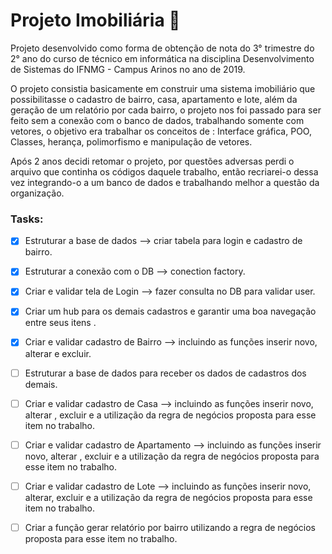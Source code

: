 # Projeto Imobiliária :office:

Projeto desenvolvido como forma de obtenção de nota do 3° trimestre do 2° ano do curso de técnico em informática na disciplina Desenvolvimento de Sistemas do IFNMG - Campus Arinos no ano de 2019.

O projeto consistia basicamente em construir uma sistema imobiliário que possibilitasse o cadastro de bairro, casa, apartamento e lote, além da geração de um relatório por cada bairro, o projeto nos foi passado para ser feito sem a conexão com o banco de dados, trabalhando somente com vetores, o objetivo era trabalhar os conceitos de : Interface gráfica, POO, Classes, herança, polimorfismo e manipulação de vetores.

Após 2 anos decidi retomar o projeto, por questões adversas perdi o arquivo que continha os códigos daquele trabalho, então recriarei-o dessa vez integrando-o a um banco de dados e trabalhando melhor a questão da organização.

### Tasks:

- [x] Estruturar a base de dados --> criar tabela para login e  cadastro de bairro.

- [x] Estruturar a conexão com o DB --> conection factory.

- [x] Criar e validar tela de Login --> fazer consulta no DB para validar user.

- [x] Criar um hub para os demais cadastros e garantir uma boa navegação entre seus itens .

- [x] Criar e validar cadastro de Bairro --> incluindo as funções inserir novo, alterar e excluir.
- [ ] Estruturar a base de dados para receber os dados de cadastros dos demais.

- [ ] Criar e validar cadastro de Casa --> incluindo as funções inserir novo, alterar , excluir e a utilização da regra de negócios proposta para esse item no trabalho.

- [ ] Criar e validar cadastro de Apartamento --> incluindo as funções inserir novo, alterar , excluir e a utilização da  regra de negócios proposta para esse item no trabalho.

- [ ] Criar e validar cadastro de Lote --> incluindo as funções inserir novo, alterar, excluir e a utilização da  regra de negócios proposta para esse item no trabalho.

- [ ] Criar a função gerar relatório por bairro utilizando a regra de negócios proposta para esse item no trabalho.









